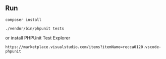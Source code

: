 ## Run

```shell
composer install
```

```shell
./vendor/bin/phpunit tests
```

or install PHPUnit Test Explorer

```shell
https://marketplace.visualstudio.com/items?itemName=recca0120.vscode-phpunit
```

